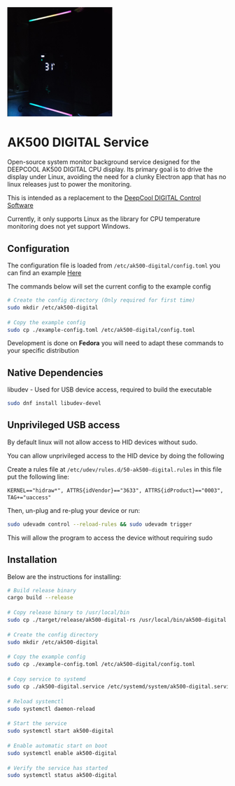 
<img src="./assets/cooler.jpg" width="240px" alt="DEEPCOOL AK500 powered by this software"/>

# AK500 DIGITAL Service

Open-source system monitor background service designed for the DEEPCOOL AK500 DIGITAL CPU display. Its primary goal is to drive the display under Linux, avoiding the need for a clunky Electron app that has no linux releases just to power the monitoring.

This is intended as a replacement to the [DeepCool DIGITAL Control Software](https://www.deepcool.com/downloadpage/)

Currently, it only supports Linux as the library for CPU temperature monitoring does not yet support Windows.

## Configuration

The configuration file is loaded from `/etc/ak500-digital/config.toml` you can find an example [Here](./example-config.toml)

The commands below will set the current config to the example config


```sh
# Create the config directory (Only required for first time)
sudo mkdir /etc/ak500-digital

# Copy the example config
sudo cp ./example-config.toml /etc/ak500-digital/config.toml
```

Development is done on **Fedora** you will need to adapt these commands to your specific distribution

## Native Dependencies

libudev - Used for USB device access, required to build the executable

```sh
sudo dnf install libudev-devel 
```

## Unprivileged USB access

By default linux will not allow access to HID devices without sudo.

You can allow unprivileged access to the HID device by doing the following

Create a rules file at `/etc/udev/rules.d/50-ak500-digital.rules` in this file put the following line:

```
KERNEL=="hidraw*", ATTRS{idVendor}=="3633", ATTRS{idProduct}=="0003", TAG+="uaccess"
```

Then, un-plug and re-plug your device or run:

```sh
sudo udevadm control --reload-rules && sudo udevadm trigger
```

This will allow the program to access the device without requiring sudo

## Installation

Below are the instructions for installing:

```sh
# Build release binary
cargo build --release

# Copy release binary to /usr/local/bin
sudo cp ./target/release/ak500-digital-rs /usr/local/bin/ak500-digital

# Create the config directory
sudo mkdir /etc/ak500-digital

# Copy the example config
sudo cp ./example-config.toml /etc/ak500-digital/config.toml

# Copy service to systemd
sudo cp ./ak500-digital.service /etc/systemd/system/ak500-digital.service

# Reload systemctl 
sudo systemctl daemon-reload

# Start the service
sudo systemctl start ak500-digital

# Enable automatic start on boot
sudo systemctl enable ak500-digital

# Verify the service has started
sudo systemctl status ak500-digital
```


